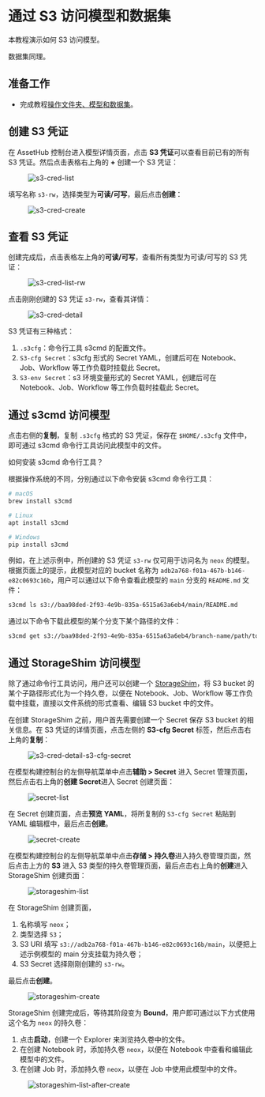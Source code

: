 # 通过 S3 访问模型和数据集

本教程演示如何 S3 访问模型。

数据集同理。

## 准备工作

* 完成教程[操作文件夹、模型和数据集](./manipulate-folder-asset.md)。

## 创建 S3 凭证

在 AssetHub 控制台进入模型详情页面，点击 **S3 凭证**可以查看目前已有的所有 S3 凭证。然后点击表格右上角的 **+** 创建一个 S3 凭证：

<figure class="screenshot">
  <img alt="s3-cred-list" src="../assets/tasks/manage-asset/access-asset-by-s3/s3-cred-list.png" />
</figure>

填写名称 `s3-rw`，选择类型为**可读/可写**，最后点击**创建**：

<figure class="screenshot">
  <img alt="s3-cred-create" src="../assets/tasks/manage-asset/access-asset-by-s3/s3-cred-create.png" />
</figure>

## 查看 S3 凭证

创建完成后，点击表格左上角的**可读/可写**，查看所有类型为可读/可写的 S3 凭证：

<figure class="screenshot">
  <img alt="s3-cred-list-rw" src="../assets/tasks/manage-asset/access-asset-by-s3/s3-cred-list-rw.png" />
</figure>

点击刚刚创建的 S3 凭证 `s3-rw`，查看其详情：

<figure class="screenshot">
  <img alt="s3-cred-detail" src="../assets/tasks/manage-asset/access-asset-by-s3/s3-cred-detail.png" />
</figure>

S3 凭证有三种格式：

1. `.s3cfg`：命令行工具 s3cmd 的配置文件。
2. `S3-cfg Secret`：s3cfg 形式的 Secret YAML，创建后可在 Notebook、Job、Workflow 等工作负载时挂载此 Secret。
3. `S3-env Secret`：s3 环境变量形式的 Secret YAML，创建后可在 Notebook、Job、Workflow 等工作负载时挂载此 Secret。

## 通过 s3cmd 访问模型

点击右侧的**复制**，复制 `.s3cfg` 格式的 S3 凭证，保存在 `$HOME/.s3cfg` 文件中，即可通过 s3cmd 命令行工具访问此模型中的文件。

<aside class="note info">
<div class="title">如何安装 s3cmd 命令行工具？</div>

根据操作系统的不同，分别通过以下命令安装 s3cmd 命令行工具：

```bash
# macOS
brew install s3cmd

# Linux
apt install s3cmd

# Windows
pip install s3cmd
```

</aside>

例如，在上述示例中，所创建的 S3 凭证 `s3-rw` 仅可用于访问名为 `neox` 的模型。根据页面上的提示，此模型对应的 bucket 名称为 `adb2a768-f01a-467b-b146-e82c0693c16b`，用户可以通过以下命令查看此模型的 `main` 分支的 `README.md` 文件：

```bash
s3cmd ls s3://baa98ded-2f93-4e9b-835a-6515a63a6eb4/main/README.md
```

通过以下命令下载此模型的某个分支下某个路径的文件：

```bash
s3cmd get s3://baa98ded-2f93-4e9b-835a-6515a63a6eb4/branch-name/path/to/object
```

## 通过 StorageShim 访问模型

除了通过命令行工具访问，用户还可以创建一个 [StorageShim](./use-storageshim-s3.md)，将 S3 bucket 的某个子路径形式化为一个持久卷，以便在 Notebook、Job、Workflow 等工作负载中挂载，直接以文件系统的形式查看、编辑 S3 bucket 中的文件。

在创建 StorageShim 之前，用户首先需要创建一个 Secret 保存 S3 bucket 的相关信息。在 S3 凭证的详情页面，点击左侧的 **S3-cfg Secret** 标签，然后点击右上角的**复制**：

<figure class="screenshot">
  <img alt="s3-cred-detail-s3-cfg-secret" src="../assets/tasks/manage-asset/access-asset-by-s3/s3-cred-detail-s3-cfg-secret.png" />
</figure>

在模型构建控制台的左侧导航菜单中点击**辅助 > Secret** 进入 Secret 管理页面，然后点击右上角的**创建 Secret**进入 Secret 创建页面：

<figure class="screenshot">
  <img alt="secret-list" src="../assets/tasks/manage-asset/access-asset-by-s3/secret-list.png" />
</figure>

在 Secret 创建页面，点击**预览 YAML**，将所复制的 `S3-cfg Secret` 粘贴到 YAML 编辑框中，最后点击**创建**。

<figure class="screenshot">
  <img alt="secret-create" src="../assets/tasks/manage-asset/access-asset-by-s3/secret-create.png" />
</figure>

在模型构建控制台的左侧导航菜单中点击**存储 > 持久卷**进入持久卷管理页面，然后点击上方的 **S3** 进入 S3 类型的持久卷管理页面，最后点击右上角的**创建**进入 StorageShim 创建页面：

<figure class="screenshot">
  <img alt="storageshim-list" src="../assets/tasks/manage-asset/access-asset-by-s3/storageshim-list.png" />
</figure>

在 StorageShim 创建页面，

1. 名称填写 `neox`；
2. 类型选择 `S3`；
3. S3 URI 填写 `s3://adb2a768-f01a-467b-b146-e82c0693c16b/main`，以便把上述示例模型的 main 分支挂载为持久卷；
4. S3 Secret 选择刚刚创建的 `s3-rw`。

最后点击**创建**。

<figure class="screenshot">
  <img alt="storageshim-create" src="../assets/tasks/manage-asset/access-asset-by-s3/storageshim-create.png" />
</figure>

StorageShim 创建完成后，等待其阶段变为 **Bound**，用户即可通过以下方式使用这个名为 `neox` 的持久卷：

1. 点击**启动**，创建一个 Explorer 来浏览持久卷中的文件。
2. 在创建 Notebook 时，添加持久卷 `neox`，以便在 Notebook 中查看和编辑此模型中的文件。
3. 在创建 Job 时，添加持久卷 `neox`，以便在 Job 中使用此模型中的文件。

<figure class="screenshot">
  <img alt="storageshim-list-after-create" src="../assets/tasks/manage-asset/access-asset-by-s3/storageshim-list-after-create.png" />
</figure>
